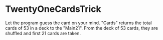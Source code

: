 # TwentyOneCardsTrick
Let the program guess the card on your mind.
"Cards" returns the total cards of 53 in a deck to the "Main21".
From the deck of 53 cards, they are shuffled and first 21 cards are taken.

